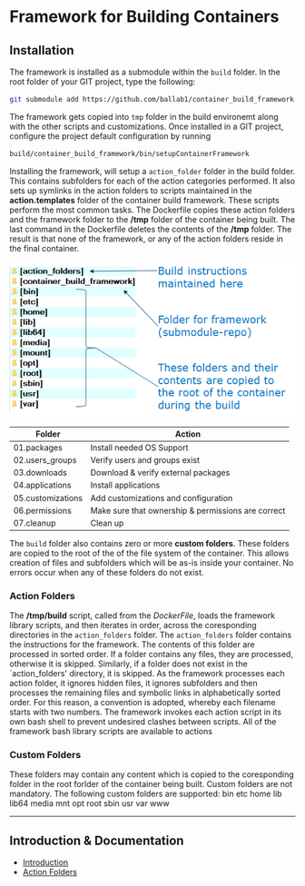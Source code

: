 # Framework for Building Containers

## Installation

The framework is installed as a submodule within the `build` folder. In the root folder of your GIT project, type the following:
```bash
git submodule add https://github.com/ballab1/container_build_framework.git build/container_build_framework
```

The framework gets copied into `tmp` folder in the build environemt along with the other scripts and customizations.
Once installed in a GIT project, configure the project default configuration by running 
```bash
build/container_build_framework/bin/setupContainerFramework
```

Installing the framework, will setup a `action_folder` folder in the build folder. This contains subfolders for each of the action categories performed. It also sets up symlinks in the action folders to scripts maintained in the **action.templates** folder of the container build framework. These scripts perform the most common tasks. The Dockerfile copies these action folders and the framework folder to the **/tmp** folder of the container being built. The last command in the Dockerfile deletes the contents of the **/tmp** folder. The result is that none of the framework, or any of the action folders reside in the final container.

![build folder contents](./build_folder_contents.png) 

Folder | Action
--- | --- 
01.packages |  Install needed OS Support
02.users_groups | Verify users and groups exist
03.downloads | Download & verify external packages
04.applications | Install applications
05.customizations | Add customizations and configuration
06.permissions | Make sure that ownership & permissions are correct
07.cleanup | Clean up 


The `build` folder also contains zero or more **custom folders**. These folders are copied to the root of the of the file system of the container. This allows creation of files and subfolders which will be as-is inside your container. No errors occur when any of these folders do not exist.

### Action Folders
The **/tmp/build** script, called from the *DockerFile*, loads the framework library scripts, and then iterates in order, across the coresponding directories in the `action_folders` folder.
The `action_folders` folder contains the instructions for the framework. The contents of this folder are processed in sorted order.
If a folder contains any files, they are processed, otherwise it is skipped. Similarly, if a folder does not exist in the `action_folders' directory, it is skipped.
As the framework processes each action folder, it ignores hidden files, it ignores subfolders and then processes the remaining files and symbolic links in alphabetically sorted order.
For this reason, a convention is adopted, whereby each filename starts with two numbers.
The framework invokes each action script in its own bash shell to prevent undesired clashes between scripts. All of the framework bash library scripts are available to actions

### Custom Folders
These folders may contain any content which is copied to the coresponding folder in the root forlder of the container being built.
Custom folders are not mandatory. The following custom folders are supported:
bin etc home lib lib64 media mnt opt root sbin usr var www


**************

## Introduction & Documentation
- [Introduction](../README.md)
- [Action Folders](./ActionFolders.md)


